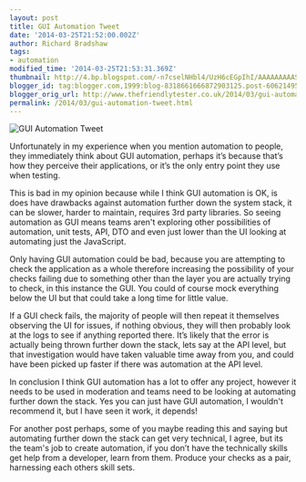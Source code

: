 ```yaml
---
layout: post
title: GUI Automation Tweet
date: '2014-03-25T21:52:00.002Z'
author: Richard Bradshaw
tags:
- automation
modified_time: '2014-03-25T21:53:31.369Z'
thumbnail: http://4.bp.blogspot.com/-n7cselNHbl4/UzH6cEGpIhI/AAAAAAAAASU/SX_JCOq16pQ/s72-c/2014-03-25_21-51-11.png
blogger_id: tag:blogger.com,1999:blog-8318661666872903125.post-6062149559420945159
blogger_orig_url: http://www.thefriendlytester.co.uk/2014/03/gui-automation-tweet.html
permalink: /2014/03/gui-automation-tweet.html
---
```


![GUI Automation Tweet]({{site.url}}/images/blogpostimages/guiautomationtweet.png)

Unfortunately in my experience when you mention automation to people, they immediately think about GUI automation, perhaps it’s because that’s how they perceive their applications, or it’s the only entry point they use when testing.

This is bad in my opinion because while I think GUI automation is OK, is does have drawbacks against automation further down the system stack, it can be slower, harder to maintain, requires 3rd party libraries. So seeing automation as GUI means teams aren't exploring other possibilities of automation, unit tests, API, DTO and even just lower than the UI looking at automating just the JavaScript.

Only having GUI automation could be bad, because you are attempting to check the application as a whole therefore increasing the possibility of your checks failing due to something other than the layer you are actually trying to check, in this instance the GUI. You could of course mock everything below the UI but that could take a long time for little value.

If a GUI check fails, the majority of people will then repeat it themselves observing the UI for issues, if nothing obvious, they will then probably look at the logs to see if anything reported there. It’s likely that the error is actually being thrown further down the stack, lets say at the API level, but that investigation would have taken valuable time away from you, and could have been picked up faster if there was automation at the API level.  

In conclusion I think GUI automation has a lot to offer any project, however it needs to be used in moderation and teams need to be looking at automating further down the stack. Yes you can just have GUI automation, I wouldn't recommend it, but I have seen it work, it depends!  

For another post perhaps, some of you maybe reading this and saying but automating further down the stack can get very technical, I agree, but its the team's job to create automation, if you don’t have the technically skills get help from a developer, learn from them. Produce your checks as a pair, harnessing each others skill sets.